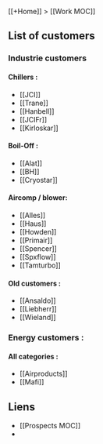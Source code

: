 [[+Home]] > [[Work MOC]]

## List of customers

### Industrie customers
#### Chillers :
- [[JCI]]
- [[Trane]]
- [[Hanbell]]
- [[JCIFr]]
- [[Kirloskar]]

#### Boil-Off :
- [[Alat]]
- [[BH]]
- [[Cryostar]]

#### Aircomp / blower:
- [[Alles]]
- [[Haus]]
- [[Howden]]
- [[Primair]]
- [[Spencer]]
- [[Spxflow]]
- [[Tamturbo]]

####  Old customers :
- [[Ansaldo]]
- [[Liebherr]]
- [[Wieland]]

### Energy customers :
#### All categories :
- [[Airproducts]]
- [[Mafi]]

## Liens
- [[Prospects MOC]]
- 